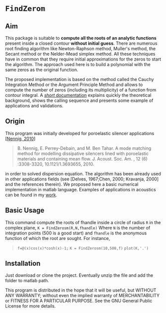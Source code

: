 `FindZerom`
============


## Aim
This package is suitable to **compute all the roots of an analytic functions** present inside a closed contour **without initial guess**. There are numerous root finding algorithm like Newton-Raphson method, Muller's method, the Secant method or the Nelder-Mead simplex method. All these techniques have in common that they require initial approximations for the zeros to start the algorithm. The approach used here is to build a polynomial with the same zeros as the original function.

The proposed implementation is based on the method called the Cauchy Integration Method or the Argument Principle Method and allows to compute the number of zeros (including its multiplicity) of a function from contour integral. A [_short_ documentation](https://github.com/nennigb/FindZerosm/blob/master/Documentation/FindZerosm.pdf) explains quickly the theoretical background, shows the calling sequence and presents some example of applications and validations. 

## Origin
This program was initially developed for poroelastic silencer applications [[Nennig, 2010](https://github.com/nennigb/FindZerosm/blob/master/Documentation/Nennig_et_al_jasa_2010.pdf)]

>B. Nennig, E. Perrey-Debain, and M. Ben Tahar. A mode matching method for modelling dissipative silencers lined with poroelastic materials and containing mean flow. J. Acoust. Soc. Am. , 12 (6) :3308-3320, 10.1121/1.3693655, 2010.

in order to solved dispersion equation. The algorithm has been already used in other applications fields (see [Delves, 1967;Chen, 2000; Kravanja, 2000] and the references therein). We proposed here a basic numerical implementation in matlab language. Examples of applications in acoustics can be found in my [work](https://cv.archives-ouvertes.fr/benoit-nennig).

## Basic Usage
This command compute the roots of fhandle inside a circle of radius `R` in the complex plane,
`K = FindZerosm(R,N,fhandle)`
Where `N` is the number of integration points (500 is a good start) and `fhandle` is the anonymous function of which the root are sought. For instance,
> `f=@(x)cos(x)*cosh(x)-1;`
> `K = FindZerosm(10,500,f)`
> `plot(K,'.')`
## Installation
Just download or clone the project. Eventually unzip the file and add the folder to matlab path.

This program is distributed in the hope that it will be useful, but WITHOUT ANY WARRANTY; without even the implied warranty of MERCHANTABILITY or FITNESS FOR A PARTICULAR PURPOSE.  See the GNU General Public License for more details.

